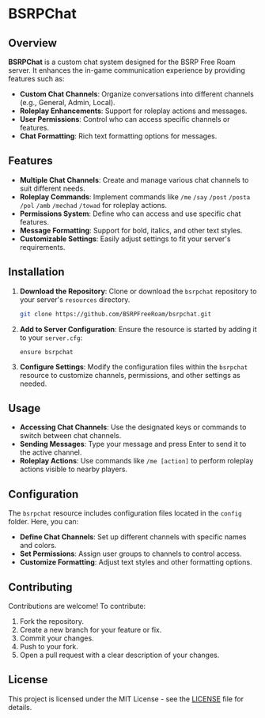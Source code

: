 
# BSRPChat

## Overview

**BSRPChat** is a custom chat system designed for the BSRP Free Roam server. It enhances the in-game communication experience by providing features such as:

- **Custom Chat Channels**: Organize conversations into different channels (e.g., General, Admin, Local).
- **Roleplay Enhancements**: Support for roleplay actions and messages.
- **User Permissions**: Control who can access specific channels or features.
- **Chat Formatting**: Rich text formatting options for messages.

## Features

- **Multiple Chat Channels**: Create and manage various chat channels to suit different needs.
- **Roleplay Commands**: Implement commands like `/me` `/say`   `/post` `/posta` `/pol`  `/amb` `/mechad`  `/towad`    for roleplay actions.
- **Permissions System**: Define who can access and use specific chat features.
- **Message Formatting**: Support for bold, italics, and other text styles.
- **Customizable Settings**: Easily adjust settings to fit your server's requirements.

## Installation

1. **Download the Repository**: Clone or download the `bsrpchat` repository to your server's `resources` directory.

   ```bash
   git clone https://github.com/BSRPFreeRoam/bsrpchat.git
   ```

2. **Add to Server Configuration**: Ensure the resource is started by adding it to your `server.cfg`:

   ```plaintext
   ensure bsrpchat
   ```

3. **Configure Settings**: Modify the configuration files within the `bsrpchat` resource to customize channels, permissions, and other settings as needed.

## Usage

- **Accessing Chat Channels**: Use the designated keys or commands to switch between chat channels.
- **Sending Messages**: Type your message and press Enter to send it to the active channel.
- **Roleplay Actions**: Use commands like `/me [action]` to perform roleplay actions visible to nearby players.

## Configuration

The `bsrpchat` resource includes configuration files located in the `config` folder. Here, you can:

- **Define Chat Channels**: Set up different channels with specific names and colors.
- **Set Permissions**: Assign user groups to channels to control access.
- **Customize Formatting**: Adjust text styles and other formatting options.

## Contributing

Contributions are welcome! To contribute:

1. Fork the repository.
2. Create a new branch for your feature or fix.
3. Commit your changes.
4. Push to your fork.
5. Open a pull request with a clear description of your changes.

## License

This project is licensed under the MIT License - see the [LICENSE](https://github.com/BSRPFreeRoam/bsrpchat/blob/main/LICENSE) file for details.

